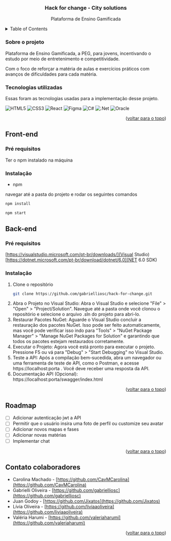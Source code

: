 <!-- Improved compatibility of voltar para o topo link: See: https://github.com/othneildrew/Best-README-Template/pull/73 -->
<a name="readme-top"></a>

<!-- PROJECT LOGO -->
<br />
<div align="center">

  <h3 align="center">Hack for change - City solutions</h3>
  <p align="center">
    Plataforma de Ensino Gamificada
  </p>
</div>



<!-- TABLE OF CONTENTS -->
<details>
  <summary>Table of Contents</summary>
  <ol>
    <li>
      <a href="#about-the-project">Sobre o projeto</a>
      <ul>
        <li><a href="#built-with">Tecnologias utilizadas</a></li>
      </ul>
    </li>
    <li>
      <a href="#getting-started-front">Front-end</a>
      <ul>
        <li><a href="#prerequisites-front">Pré requisitos</a></li>
        <li><a href="#installation-front">Instalação</a></li>
      </ul>
    </li>
    <li>
      <a href="#getting-started-back">API</a>
      <ul>
        <li><a href="#prerequisites-back">Pré requisitos</a></li>
        <li><a href="#installation-back">Instalação</a></li>
      </ul>
    </li>
    <li><a href="#roadmap">Roadmap</a></li>
    <li><a href="#contact">Contato colaboradores</a></li>
  </ol>
</details>

### Sobre o projeto
Plataforma de Ensino Gamificada, a PEG, para
jovens, incentivando o estudo por meio de
entretenimento e competitividade.

Com o foco de reforçar a matéria de aulas e
exercícios práticos com avanços de
dificuldades para cada matéria.


### Tecnologias utilizadas

Essas foram as tecnologias usadas para a implementação desse projeto.

![HTML5](https://img.shields.io/badge/html5-%23E34F26.svg?style=for-the-badge&logo=html5&logoColor=white)
![CSS3](https://img.shields.io/badge/css3-%231572B6.svg?style=for-the-badge&logo=css3&logoColor=white)
![React](https://img.shields.io/badge/react-%2320232a.svg?style=for-the-badge&logo=react&logoColor=%2361DAFB)
![Figma](https://img.shields.io/badge/figma-%23F24E1E.svg?style=for-the-badge&logo=figma&logoColor=white)
![C#](https://img.shields.io/badge/c%23-%23239120.svg?style=for-the-badge&logo=c-sharp&logoColor=white)
![.Net](https://img.shields.io/badge/.NET-5C2D91?style=for-the-badge&logo=.net&logoColor=white)
![Oracle](https://img.shields.io/badge/Oracle-F80000?style=for-the-badge&logo=oracle&logoColor=white)


<p align="right">(<a href="#readme-top">voltar para o topo</a>)</p>



<!-- GETTING STARTED -->
## Front-end

### Pré requisitos

Ter o npm instalado na máquina

### Instalação

* npm

navegar até a pasta do projeto e rodar os seguintes comandos
  ```sh
  npm install
  ```

  ```sh
  npm start
  ```

<!-- GETTING STARTED -->
## Back-end

### Pré requisitos

[https://visualstudio.microsoft.com/pt-br/downloads/](Visual Studio)
[https://dotnet.microsoft.com/pt-br/download/dotnet/6.0](NET 6.0 SDK)

### Instalação

1. Clone o repositório
   ```sh
   git clone https://github.com/gabrielliosc/hack-for-change.git
   ```
2. Abra o Projeto no Visual Studio:
  Abra o Visual Studio e selecione "File" > "Open" > "Project/Solution". Navegue até a pasta onde você clonou o repositório e selecione o arquivo .sln do projeto para abri-lo.
3. Restaurar Pacotes NuGet:
  Aguarde o Visual Studio concluir a restauração dos pacotes NuGet. Isso pode ser feito automaticamente, mas você pode verificar isso indo para "Tools" > "NuGet Package Manager" > "Manage NuGet Packages for Solution" e garantindo que todos os pacotes estejam restaurados corretamente.
4. Executar o Projeto:
  Agora você está pronto para executar o projeto. Pressione F5 ou vá para "Debug" > "Start Debugging" no Visual Studio.
5. Teste a API:
  Após a compilação bem-sucedida, abra um navegador ou uma ferramenta de teste de API, como o Postman, e acesse https://localhost:porta . Você deve receber uma resposta da API.
6. Documentação API (Opcional):
  https://localhost:porta/swagger/index.html


<p align="right">(<a href="#readme-top">voltar para o topo</a>)</p>



<!-- ROADMAP -->
## Roadmap

- [ ] Adicionar autenticação jwt a API
- [ ] Permitir que o usuário insira uma foto de perfil ou customize seu avatar
- [ ] Adicionar novos mapas e fases
- [ ] Adicionar novas matérias
- [ ] Implementar chat

<p align="right">(<a href="#readme-top">voltar para o topo</a>)</p>


<!-- CONTACT -->
## Contato colaboradores

- Carolina Machado - [https://github.com/CavMCarolina](https://github.com/CavMCarolina)
- Gabrielli Oliveira - [https://github.com/gabrielliosc](https://github.com/gabrielliosc)
- Juan Godoy - [https://github.com/Jixatos](https://github.com/Jixatos)
- Lívia Oliveira - [https://github.com/liviaaoliveira](https://github.com/liviaaoliveira)
- Valéria Harumi - [https://github.com/valeriaharumi](https://github.com/valeriaharumi)

<p align="right">(<a href="#readme-top">voltar para o topo</a>)</p>
